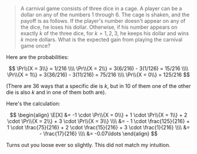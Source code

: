 > A carnival game consists of three dice in a cage. A player can be a dollar on
> any of the numbers 1 through 6. The cage is shaken, and the payoff is as
> follows. If the player's number doesn't appear on any of the dice, he loses
> his dollar. Otherwise, if his number appears on exactly $k$ of the three
> dice, for $k = 1, 2, 3$, he keeps his dollar and wins $k$ more dollars. What
> is the expected gain from playing the carnival game once?

Here are the probabilities:

$$ \Pr\\{X = 3\\} = 1/216 \\\\
   \Pr\\{X = 2\\} = 3(6/216) - 3(1/126) = 15/216 \\\\
   \Pr\\{X = 1\\} = 3(36/216) - 3(11/216) = 75/216 \\\\
   \Pr\\{X = 0\\} = 125/216 $$

(There are 36 ways that a specific die is $k$, but in 10 of them one of the
other die is also $k$ and in one of them both are).

Here's the calculation:

$$ \begin{align}
   \E[X] &= -1 \cdot \Pr\\{X = 0\\} +
             1 \cdot \Pr\\{X = 1\\} +
             2 \cdot \Pr\\{X = 2\\} +
             3 \cdot \Pr\\{X = 3\\} \\\\
         &= - 1 \cdot \frac{125}{216}
            + 1 \cdot \frac{75}{216}
            + 2 \cdot \frac{15}{216}
            + 3 \cdot \frac{1}{216} \\\\
         &= - \frac{17}{216} \\\\
         &= -0.07\ldots
   \end{align} $$

Turns out you loose ever so slightly. This did not match my intuition.
